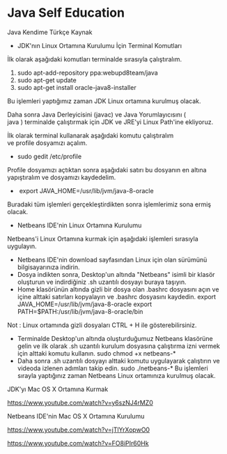 # Java Self Education 
Java Kendime Türkçe Kaynak

* JDK'nın Linux Ortamına Kurulumu İçin Terminal Komutları

İlk olarak aşağıdaki komutları terminalde sırasıyla çalıştıralım.
1. sudo apt-add-repository ppa:webupd8team/java
2. sudo apt-get update
3. sudo apt-get install oracle-java8-installer

Bu işlemleri yaptığımız zaman JDK Linux ortamına kurulmuş olacak.

Daha sonra Java Derleyicisini (javac) ve Java Yorumlayıcısını ( java ) terminalde çalıştırmak için JDK ve JRE'yi Linux Path'ine ekliyoruz.

İlk olarak terminal kullanarak aşağıdaki komutu çalıştıralım ve profile dosyamızı açalım.
* sudo gedit /etc/profile

Profile dosyamızı açtıktan sonra aşağıdaki satırı bu dosyanın en altına yapıştıralım ve dosyamızı kaydedelim.
*  export JAVA_HOME=/usr/lib/jvm/java-8-oracle

Buradaki tüm işlemleri gerçekleştirdikten sonra işlemlerimiz sona ermiş olacak.


* Netbeans IDE'nin Linux Ortamına Kurulumu

Netbeans'i Linux Ortamına kurmak için aşağıdaki işlemleri sırasıyla uygulayın.

* Netbeans IDE'nin download sayfasından Linux için olan sürümünü bilgisayarınıza indirin.
* Dosya indikten sonra, Desktop'un altında "Netbeans" isimli bir klasör oluşturun ve indirdiğiniz .sh uzantılı dosyayı buraya taşıyın.
* Home klasörünün altında gizli bir dosya olan .bashrc dosyasını açın ve içine alttaki satırları kopyalayın ve .bashrc dosyasını kaydedin.
  export JAVA_HOME=/usr/lib/jvm/java-8-oracle export PATH=$PATH:/usr/lib/jvm/java-8-oracle/bin

Not : Linux ortamında gizli dosyaları CTRL + H ile gösterebilirsiniz.

* Terminalde Desktop'un altında oluşturduğumuz Netbeans klasörüne gelin ve ilk olarak .sh uzantılı kurulum dosyasına çalıştırma izni vermek için alttaki komutu kullanın.
  sudo chmod +x netbeans-*
* Daha sonra .sh uzantılı dosyayı alttaki komutu uygulayarak çalıştırın ve videoda izlenen adımları takip edin.
  sudo ./netbeans-*
  Bu işlemleri sırayla yaptığınız zaman Netbeans Linux ortamınıza kurulmuş olacak.


JDK'yı Mac OS X Ortamına Kurmak

https://www.youtube.com/watch?v=y6szNJ4rMZ0

Netbeans IDE'nin Mac OS X Ortamına Kurulumu

https://www.youtube.com/watch?v=jTlYrXopwO0

https://www.youtube.com/watch?v=FO8iPIr60Hk

